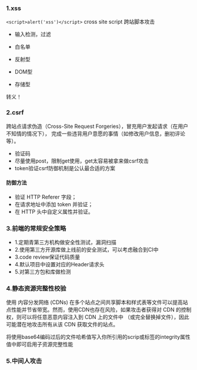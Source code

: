 <!--
 * @Author: 41
 * @Date: 2022-03-10 17:26:56
 * @LastEditors: 41
 * @LastEditTime: 2022-03-30 17:03:02
 * @Description: 
-->
### 1.xss
`<script>alert('xss')</script>`
cross site script 跨站脚本攻击
- 输入检测，过滤
- 白名单

- 反射型
- DOM型
- 存储型

转义！
### 2.csrf
跨站点请求伪造（Cross-Site Request Forgeries），冒充用户发起请求（在用户不知情的情况下）， 完成一些违背用户意愿的事情（如修改用户信息，删初评论等）。
- 验证码
- 尽量使用post，限制get使用，get太容易被拿来做csrf攻击
- token验证csrf防御机制是公认最合适的方案

#### 防御方法
- 验证 HTTP Referer 字段；
- 在请求地址中添加 token 并验证；
- 在 HTTP 头中自定义属性并验证。
### 3.前端的常规安全策略
- 1.定期青第三方机构做安全性测试，漏洞扫描
- 2.使用第三方开源库做上线前的安全测试，可以考虑融合到CI中
- 3.code review保证代码质量
- 4.默认项目中设置对应的Header请求头
- 5.对第三方包和库做检测

### 4.静态资源完整性校验
使用 内容分发网络 (CDNs) 在多个站点之间共享脚本和样式表等文件可以提高站点性能并节省带宽。然而，使用CDN也存在风险，如果攻击者获得对 CDN 的控制权，则可以将任意恶意内容注入到 CDN 上的文件中 （或完全替换掉文件），因此可能潜在地攻击所有从该 CDN 获取文件的站点。

将使用base64编码过后的文件哈希值写入你所引用的scrip或标签的integrity属性值中即可启用子资源完整性能

### 5.中间人攻击
